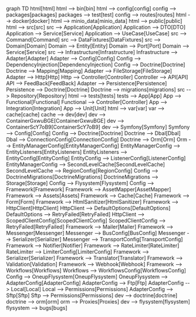 graph TD
html[html]
html --> bin[bin]
html --> config[config]
config --> packages[packages]
packages --> test[test]
config --> routes[routes]
html --> docker[docker]
html --> minio_data[minio_data]
html --> public[public]
html --> src[src]
src --> Application[Application]
Application --> DTO[DTO]
Application --> Service[Service]
Application --> UseCase[UseCase]
src --> Command[Command]
src --> DataFixtures[DataFixtures]
src --> Domain[Domain]
Domain --> Entity[Entity]
Domain --> Port[Port]
Domain --> Service[Service]
src --> Infrastructure[Infrastructure]
Infrastructure --> Adapter[Adapter]
Adapter --> Config[Config]
Config --> DependencyInjection[DependencyInjection]
Config --> Doctrine[Doctrine]
Doctrine --> Mapping[Mapping]
Adapter --> FileStorage[FileStorage]
Adapter --> Http[Http]
Http --> Controller[Controller]
Controller --> API[API]
API --> FeedBack[FeedBack]
Adapter --> Persistence[Persistence]
Persistence --> Doctrine[Doctrine]
Doctrine --> migrations[migrations]
src --> Repository[Repository]
html --> tests[tests]
tests --> App[App]
App --> Functional[Functional]
Functional --> Controller[Controller]
App --> Integration[Integration]
App --> Unit[Unit]
html --> var[var]
var --> cache[cache]
cache --> dev[dev]
dev --> ContainerGxwuBGE[ContainerGxwuBGE]
dev --> ContainerScY7oB9[ContainerScY7oB9]
dev --> Symfony[Symfony]
Symfony --> Config[Config]
Config --> Doctrine[Doctrine]
Doctrine --> Dbal[Dbal]
Dbal --> ConnectionConfig[ConnectionConfig]
Doctrine --> Orm[Orm]
Orm --> EntityManagerConfig[EntityManagerConfig]
EntityManagerConfig --> EntityListeners[EntityListeners]
EntityListeners --> EntityConfig[EntityConfig]
EntityConfig --> ListenerConfig[ListenerConfig]
EntityManagerConfig --> SecondLevelCache[SecondLevelCache]
SecondLevelCache --> RegionConfig[RegionConfig]
Config --> DoctrineMigrations[DoctrineMigrations]
DoctrineMigrations --> Storage[Storage]
Config --> Flysystem[Flysystem]
Config --> Framework[Framework]
Framework --> AssetMapper[AssetMapper]
Framework --> Assets[Assets]
Framework --> Cache[Cache]
Framework --> Form[Form]
Framework --> HtmlSanitizer[HtmlSanitizer]
Framework --> HttpClient[HttpClient]
HttpClient --> DefaultOptions[DefaultOptions]
DefaultOptions --> RetryFailed[RetryFailed]
HttpClient --> ScopedClientConfig[ScopedClientConfig]
ScopedClientConfig --> RetryFailed[RetryFailed]
Framework --> Mailer[Mailer]
Framework --> Messenger[Messenger]
Messenger --> BusConfig[BusConfig]
Messenger --> Serializer[Serializer]
Messenger --> TransportConfig[TransportConfig]
Framework --> Notifier[Notifier]
Framework --> RateLimiter[RateLimiter]
RateLimiter --> LimiterConfig[LimiterConfig]
Framework --> Serializer[Serializer]
Framework --> Translator[Translator]
Framework --> Validation[Validation]
Framework --> Webhook[Webhook]
Framework --> Workflows[Workflows]
Workflows --> WorkflowsConfig[WorkflowsConfig]
Config --> OneupFlysystem[OneupFlysystem]
OneupFlysystem --> AdapterConfig[AdapterConfig]
AdapterConfig --> Ftp[Ftp]
AdapterConfig --> Local[Local]
Local --> Permissions[Permissions]
AdapterConfig --> Sftp[Sftp]
Sftp --> Permissions[Permissions]
dev --> doctrine[doctrine]
doctrine --> orm[orm]
orm --> Proxies[Proxies]
dev --> flysystem[flysystem]
flysystem --> bugs[bugs]
